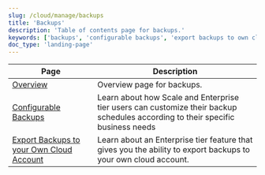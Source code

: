 ```yaml
---
slug: /cloud/manage/backups
title: 'Backups'
description: 'Table of contents page for backups.'
keywords: ['backups', 'configurable backups', 'export backups to own cloud']
doc_type: 'landing-page'
---
```


| Page                                                                                                      | Description                                                                                                                     |
|-----------------------------------------------------------------------------------------------------------|---------------------------------------------------------------------------------------------------------------------------------|
| [Overview](/cloud/manage/backups/overview)                                                                                 | Overview page for backups.                                                                                                      |
| [Configurable Backups](/cloud/manage/backups/configurable-backups)                                                         | Learn about how Scale and Enterprise tier users can customize their backup schedules according to their specific business needs |
| [Export Backups to your Own Cloud Account](/cloud/manage/backups/export-backups-to-own-cloud-account) | Learn about an Enterprise tier feature that gives you the ability to export backups to your own cloud account.                  |
